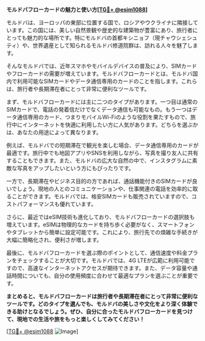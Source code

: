 **モルドバフローカードの魅力と使い方[[TG💪+ @esim1088](https://t.me/s/esim1088)]**

モルドバは、ヨーロッパの東部に位置する国で、ロシアやウクライナに隣接しています。この国には、美しい自然景観や歴史的な建築物が豊富にあり、旅行者にとっても魅力的な場所です。特にモルドバの首都キシニョフ（現チャウシェシュティ）や、世界遺産として知られるモルドバ修道院群は、訪れる人々を魅了します。

そんなモルドバでは、近年スマホやモバイルデバイスの普及により、SIMカードやフローカードの需要が増えています。モルドバフローカードとは、モルドバ国内で利用可能なSIMカードやデータ通信専用のカードのことを指します。これらは、旅行者や長期滞在者にとって非常に便利なツールです。

まず、モルドバフローカードには主に二つのタイプがあります。一つ目は通常のSIMカードで、電話の発着信だけでなくデータ通信も可能なもの。もう一つはデータ通信専用のカード、つまりモバイルWi-Fiのような役割を果たすもので、旅行中にインターネットを快適に利用したい方に人気があります。どちらを選ぶかは、あなたの用途によって異なります。

例えば、モルドバでの短期滞在で観光を楽しむ場合、データ通信専用のカードが最適です。旅行中でも地図アプリやSNSを利用しながら、写真を撮り友人に共有することもできます。また、モルドバの広大な自然の中で、インスタグラムに素敵な写真をアップしたいという方にもぴったりです。

一方で、長期滞在やビジネス目的の方であれば、通話機能付きのSIMカードが良いでしょう。現地の人とのコミュニケーションや、仕事関連の電話を効率的に取ることができます。モルドバでは、格安SIMカードも販売されていますので、コストパフォーマンスも優れています。

さらに、最近ではeSIM技術も進化しており、モルドバフローカードの選択肢も増えています。eSIMは物理的なカードを持ち歩く必要がなく、スマートフォンやタブレットから簡単に設定可能です。これにより、旅行先での煩雑な手続きが大幅に簡略化され、便利さが増します。

最後に、モルドバフローカードを選ぶ際のポイントとして、通信速度や料金プランをチェックすることが大切です。モルドバでは、4G LTEが広範に利用可能ですので、高速なインターネットアクセスが期待できます。また、データ容量や通話時間についても、自分の使用頻度に合わせて最適なプランを選ぶことが重要です。

**まとめると、モルドバフローカードは旅行者や長期滞在者にとって非常に便利なツールです。どのタイプを選んでも、モルドバの美しさや文化をより深く体験できる助けとなるでしょう。ぜひ、自分に合ったモルドバフローカードを見つけて、現地での生活や旅をもっと楽しくしてみてください！**

[[TG💪+ @esim1088](https://t.me/s/esim1088) ![Image](https://i.postimg.cc/Y0z9fWf4/image.png)]